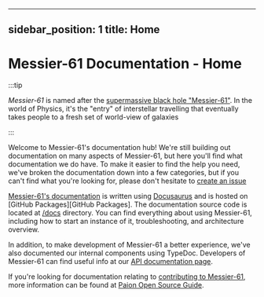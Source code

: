 <!-- Copyright 2023 Paion Data. All rights reserved. -->
---
sidebar_position: 1
title: Home
---

Messier-61 Documentation - Home
================================

:::tip

_Messier-61_ is named after the [supermassive black hole "Messier-61"][Messier-61 Wikipedia]. In the world of Physics,
it's the "entry" of interstellar travelling that eventually takes people to a fresh set of world-view of galaxies

:::

Welcome to Messier-61's documentation hub! We're still building out documentation on many aspects of Messier-61, but
here you'll find what documentation we do have. To make it easier to find the help you need, we've broken the
documentation down into a few categories, but if you can't find what you're looking for, please don't hesitate to
[create an issue][create issue]

[Messier-61's documentation][documentation] is written using [Docusaurus][Docusaurus] and is hosted on
[GitHub Packages][GitHub Packages]. The documentation source code is located at [/docs][documentation source] directory.
You can find everything about using Messier-61, including how to start an instance of it, troubleshooting, and
architecture overview.

In addition, to make development of Messier-61 a better experience, we've also documented our internal components using
TypeDoc. Developers of Messier-61 can find useful info at our
[API documentation page](https://paion-data.github.io/Messier-61/api).

If you're looking for documentation relating to [contributing to Messier-61][paion CONTRIBUTING guide], more information
can be found at [Paion Open Source Guide][paion open source guide].

[documentation source]: https://github.com/paion-data/Messier-61/tree/master/docs
[documentation]: https://paion-data.github.io/Messier-61/
[documentation on API]: https://paion-data.github.io/Messier-61/api
[Docusaurus]: https://docusaurus.io/
[Docusaurus Build]: https://docusaurus.io/docs/cli#docusaurus-build-sitedir

[paion CONTRIBUTING guide]: https://github.com/paion-data/.github/blob/master/CONTRIBUTING.md
[paion open source guide]: https://paion-data.github.io/opensource.guide/
[create issue]: https://github.com/paion-data/Messier-61/issues/new

[Messier-61 Wikipedia]: https://en.wikipedia.org/wiki/Messier_61
